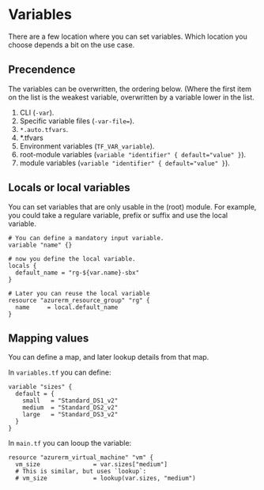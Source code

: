 # Variables

There are a few location where you can set variables. Which location you choose depends a bit on the use case.

## Precendence

The variables can be overwritten, the ordering below. (Where the first item on the list is the weakest variable, overwritten by a variable lower in the list.

1. CLI (`-var`).
2. Specific variable files (`-var-file=`).
3. `*.auto.tfvars`.
4. *.tfvars
5. Environment variables (`TF_VAR_variable`).
6. root-module variables (`variable "identifier" { default="value" }`).
7. module variables (`variable "identifier" { default="value" }`).

## Locals or local variables

You can set variables that are only usable in the (root) module. For example, you could take a regulare variable, prefix or suffix and use the local variable.

```hcl
# You can define a mandatory input variable.
variable "name" {}

# now you define the local variable.
locals {
  default_name = "rg-${var.name}-sbx"
}

# Later you can reuse the local variable
resource "azurerm_resource_group" "rg" {
  name     = local.default_name
}
```

## Mapping values

You can define a map, and later lookup details from that map.

In `variables.tf` you can define:

```hcl
variable "sizes" {
  default = {
    small   = "Standard_DS1_v2"
    medium  = "Standard_DS2_v2"
    large   = "Standard_DS3_v2"
  }
}
```

In `main.tf` you can looup the variable:

```hcl
resource "azurerm_virtual_machine" "vm" {
  vm_size               = var.sizes["medium"]
  # This is similar, but uses `lookup`:
  # vm_size             = lookup(var.sizes, "medium")
```
